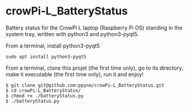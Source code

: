# crowPi-L_BatteryStatus
Battery status for the CrowPi L laptop (Raspberry Pi OS) standing in the system tray, written with python3 and python3-pyqt5.

From a terminal, install python3-pyqt5

```
sudo apt install python3-pyqt5
```

From a terminal, clone this projet (the first time only), go to its directory, make it executable (the first time only), run it and enjoy!

```
$ git clone git@github.com:ppyne/crowPi-L_BatteryStatus.git
$ cd crowPi-L_BatteryStatus/
$ chmod +x ./batteryStatus.py
$ ./batteryStatus.py
```
